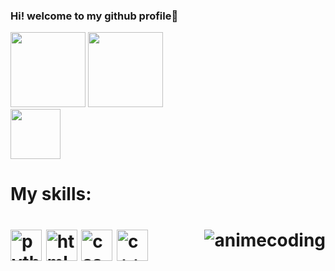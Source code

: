 ### Hi! welcome to my github profile👋

<!--
**BrenoCipolli/BrenoCipolli** is a ✨ _special_ ✨ repository because its `README.md` (this file) appears on your GitHub profile.
-->
<div>
  <img height='120cm' src='https://github-readme-stats.vercel.app/api?username=BrenoCipolli&show_icons=true&theme=dracula&include_all_commits=true&count_private=true'/>
  <img height='120cm' src='https://github-readme-stats.vercel.app/api/top-langs/?username=BrenoCipolli&layout=compact&langs_count=16&theme=dracula'/>
<div>

<div>
 <a href="https://www.youtube.com/nostalgia"  target="_blank"><img height="80cm" src="https://cdn.jsdelivr.net/gh/devicons/devicon/icons/google/google-original.svg"target="_blank"><a/>
<div>
<h1> My skills:<h1>
  <img height='50cm' alt="python" src = "https://cdn.jsdelivr.net/gh/devicons/devicon/icons/python/python-original.svg">
  <img height="50cm" alt="html5" src="https://cdn.jsdelivr.net/gh/devicons/devicon/icons/html5/html5-original.svg">
  <img height="50cm" alt="css" src="https://cdn.jsdelivr.net/gh/devicons/devicon/icons/css3/css3-original.svg">
  <img height="50cm" alt="c++" src="https://cdn.jsdelivr.net/gh/devicons/devicon/icons/cplusplus/cplusplus-original.svg">
   <img align="right" alt="animecoding" src="https://cdn.discordapp.com/avatars/852901991722123274/a_56cfbc71b411f5940e17546bb38471f8.gif">
</div>
